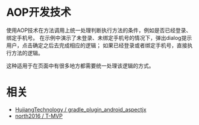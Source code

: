 # AOP开发技术

使用AOP技术在方法调用上统一处理判断执行方法的条件，例如是否已经登录、绑定手机号。
在示例中演示了未登录、未绑定手机号的情况下，弹出dialog提示用户，点击确定之后去完成相应的逻辑；
如果已经登录或者绑定手机号，直接执行方法的逻辑。

这种适用于在页面中有很多地方都需要统一处理该逻辑的方式。

# 相关
- [HujiangTechnology / gradle_plugin_android_aspectjx](https://github.com/north2016/T-MVP)
- [north2016 / T-MVP](https://github.com/HujiangTechnology/gradle_plugin_android_aspectjx)